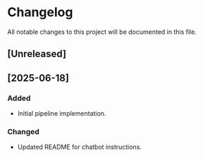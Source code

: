 # Changelog

All notable changes to this project will be documented in this file.

## [Unreleased]

## [2025-06-18]
### Added
- Initial pipeline implementation.

### Changed
- Updated README for chatbot instructions.
